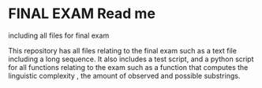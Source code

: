 # FINAL EXAM Read me 
including all files for final exam

This repository has all files relating to the final exam such as a text file including a long sequence. It also includes a test script, and a python script for all functions 
relating to the exam such as a function that computes the linguistic complexity , the amount of observed and possible substrings. 



